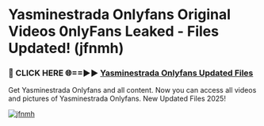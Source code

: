 # Yasminestrada Onlyfans Original Videos 0nlyFans Leaked - Files Updated! (jfnmh)

<h3>🔴 CLICK HERE 🌐==►► <a href="https://tinyurl.com/ehrbuxhb" rel="nofollow">Yasminestrada Onlyfans Updated Files</a></h3>

Get Yasminestrada Onlyfans and all content. Now you can access all videos and pictures of Yasminestrada Onlyfans. New Updated Files 2025!

[![jfnmh](https://i.imgur.com/lVYEuWS.gif)](https://tinyurl.com/ehrbuxhb)
